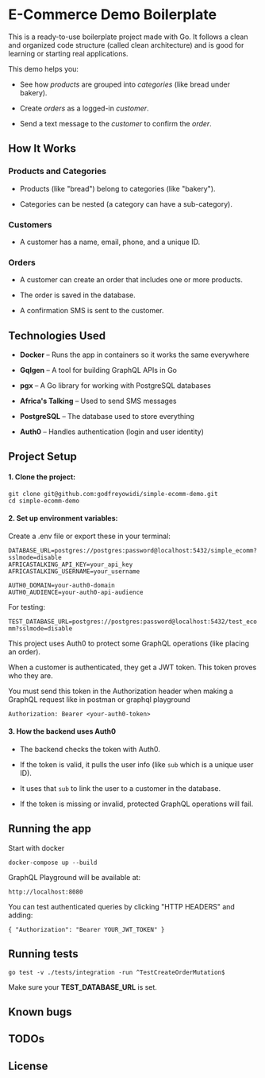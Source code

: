 # E-Commerce Demo Boilerplate

This is a ready-to-use boilerplate project made with Go. It follows a clean and organized code structure (called clean architecture) and is good for learning or starting real applications.

This demo helps you:

- See how _products_ are grouped into _categories_ (like bread under bakery).

- Create _orders_ as a logged-in _customer_.

- Send a text message to the _customer_ to confirm the _order_.

## How It Works
### Products and Categories

- Products (like "bread") belong to categories (like "bakery").

- Categories can be nested (a category can have a sub-category).

### Customers

- A customer has a name, email, phone, and a unique ID.

### Orders

- A customer can create an order that includes one or more products.

- The order is saved in the database.

- A confirmation SMS is sent to the customer.

## Technologies Used
- **Docker** – Runs the app in containers so it works the same everywhere

- **Gqlgen** – A tool for building GraphQL APIs in Go

- **pgx** – A Go library for working with PostgreSQL databases

- **Africa's Talking** – Used to send SMS messages

- **PostgreSQL** – The database used to store everything

- **Auth0** – Handles authentication (login and user identity)

## Project Setup

#### 1. Clone the project:

`git clone git@github.com:godfreyowidi/simple-ecomm-demo.git`\
`cd simple-ecomm-demo`

#### 2. Set up environment variables:

Create a .env file or export these in your terminal:

`DATABASE_URL=postgres://postgres:password@localhost:5432/simple_ecomm?sslmode=disable`\
`AFRICASTALKING_API_KEY=your_api_key`\
`AFRICASTALKING_USERNAME=your_username`

`AUTH0_DOMAIN=your-auth0-domain`\
`AUTH0_AUDIENCE=your-auth0-api-audience`

For testing:

`TEST_DATABASE_URL=postgres://postgres:password@localhost:5432/test_ecomm?sslmode=disable`

This project uses Auth0 to protect some GraphQL operations (like placing an order). 

When a customer is authenticated, they get a JWT token.
This token proves who they are.

You must send this token in the Authorization header when making a GraphQL request like in postman or graphql playground

`Authorization: Bearer <your-auth0-token>`

#### 3. How the backend uses Auth0
- The backend checks the token with Auth0.

- If the token is valid, it pulls the user info (like `sub` which is a unique user ID).

- It uses that `sub` to link the user to a customer in the database.

- If the token is missing or invalid, protected GraphQL operations will fail.

## Running the app
Start with docker

`docker-compose up --build`

GraphQL Playground will be available at:

`http://localhost:8080`

You can test authenticated queries by clicking "HTTP HEADERS" and adding:

`
{
  "Authorization": "Bearer YOUR_JWT_TOKEN"
}
`

## Running tests

`go test -v ./tests/integration -run ^TestCreateOrderMutation$`

Make sure your __TEST_DATABASE_URL__ is set.

## Known bugs

## TODOs

## License


